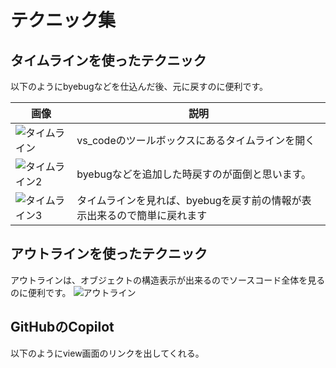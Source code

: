 # テクニック集
## タイムラインを使ったテクニック

以下のようにbyebugなどを仕込んだ後、元に戻すのに便利です。

| 画像 | 説明 |
| ------- | ------- |
| ![タイムライン](https://github.com/user-attachments/assets/b0248947-0576-4eba-8f71-393ab16c960c) | vs_codeのツールボックスにあるタイムラインを開く |
| ![タイムライン2](https://github.com/user-attachments/assets/97e6f450-c56d-4a07-b2be-e5ab447b0f44) | byebugなどを追加した時戻すのが面倒と思います。 |
| ![タイムライン3](https://github.com/user-attachments/assets/247f625d-7e26-4350-994c-e2378348cf68) | タイムラインを見れば、byebugを戻す前の情報が表示出来るので簡単に戻れます |


## アウトラインを使ったテクニック

アウトラインは、オブジェクトの構造表示が出来るのでソースコード全体を見るのに便利です。
![アウトライン](https://github.com/user-attachments/assets/cd629f44-105f-4daa-9603-b016164755ba)

## GitHubのCopilot

以下のようにview画面のリンクを出してくれる。
